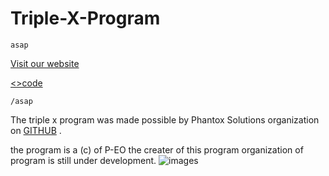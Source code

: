 # Triple-X-Program

```
asap
```
[Visit our website](Phantox-Solutions.github.io/Triple-X-Program/landing.html)

[<>code](www.github.com/Phantox-Solutions/Triple-X-Program)

```
/asap
```
The triple x program was made possible by Phantox Solutions organization on [GITHUB](www.github.com) .

the program is a (c) of P-EO the creater of this program organization of program is still under development.
![images](https://user-images.githubusercontent.com/87420016/135595482-3fd6441c-8003-4c95-b3b6-c5c10b526c10.jpeg)
